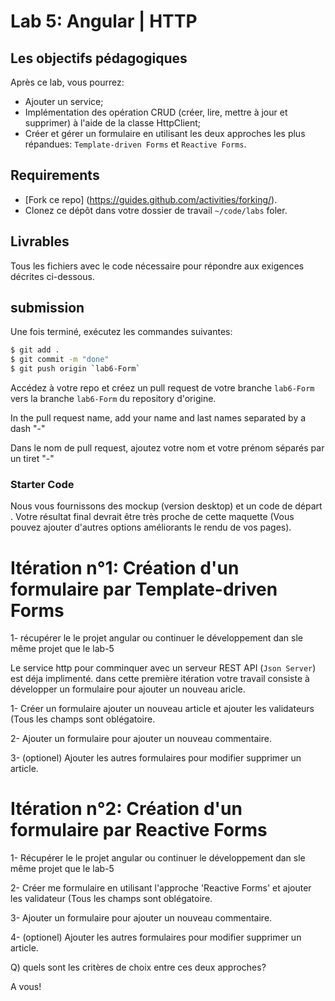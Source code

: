 # Lab 5: Angular | HTTP

## Les objectifs pédagogiques
Après ce lab, vous pourrez:

- Ajouter un service;
- Implémentation des opération CRUD (créer, lire, mettre à jour et supprimer) à l'aide de la classe HttpClient; 
- Créer et gérer un formulaire en utilisant les deux approches les plus répandues: `Template-driven Forms` et `Reactive Forms`.

## Requirements

- [Fork ce repo] (https://guides.github.com/activities/forking/).
- Clonez ce dépôt dans votre dossier de travail `~/code/labs` foler.

## Livrables
Tous les fichiers avec le code nécessaire pour répondre aux exigences décrites ci-dessous.

## submission

Une fois terminé, exécutez les commandes suivantes:

```bash
$ git add .
$ git commit -m "done"
$ git push origin `lab6-Form`
```
Accédez à votre repo et créez un pull request  de votre branche `lab6-Form`  vers la branche `lab6-Form`  du repository d'origine.

In the pull request name, add your name and last names separated by a dash "-"


Dans le nom de pull request, ajoutez votre nom et votre prénom séparés par un tiret "-"


### Starter Code
Nous vous fournissons des mockup (version desktop) et un code de départ . Votre résultat final devrait être très proche de cette maquette (Vous pouvez ajouter d'autres options améliorants le rendu de vos pages).
# Itération n°1: Création d'un formulaire par Template-driven Forms
1- récupérer le  le projet angular ou continuer le développement dan sle même projet que le lab-5

Le service http pour comminquer avec un serveur REST API (`Json Server`) est déja implimenté.
dans cette première itération votre travail consiste à développer un formulaire pour ajouter un  nouveau aricle.

1- Créer un formulaire  ajouter un nouveau article et ajouter les validateurs (Tous les champs sont oblégatoire.

2- Ajouter un formulaire pour ajouter un nouveau commentaire.

3- (optionel) Ajouter les autres formulaires pour modifier supprimer un article.

# Itération n°2: Création d'un formulaire par Reactive Forms
1- Récupérer le  le projet angular ou continuer le développement dan sle même projet que le lab-5

2- Créer me formulaire en utilisant l'approche 'Reactive Forms' et ajouter les validateur (Tous les champs sont oblégatoire.

3- Ajouter un formulaire pour ajouter un nouveau commentaire.

4- (optionel) Ajouter les autres formulaires pour modifier supprimer un article.

Q) quels sont les critères de choix entre ces deux approches? 


A vous!
